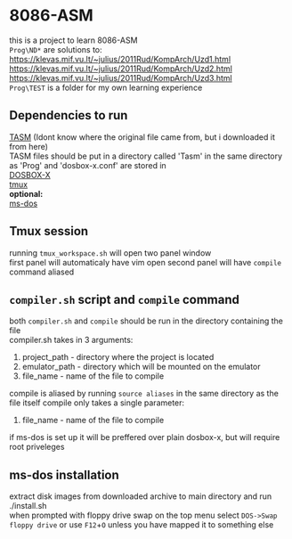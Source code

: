 # 8086-ASM
this is a project to learn 8086-ASM  
`Prog\ND*` are solutions to:  
https://klevas.mif.vu.lt/~julius/2011Rud/KompArch/Uzd1.html  
https://klevas.mif.vu.lt/~julius/2011Rud/KompArch/Uzd2.html  
https://klevas.mif.vu.lt/~julius/2011Rud/KompArch/Uzd3.html  
`Prog\TEST` is a folder for my own learning experience  

## Dependencies to run
[TASM](https://klevas.mif.vu.lt/~linas1/KompArch/Asembleris.tar.gz) (Idont know where the original file came from, but i downloaded it from here)  
TASM files should be put in a directory called 'Tasm' in the same directory as 'Prog' and 'dosbox-x.conf' are stored in  
[DOSBOX-X](https://dosbox-x.com/)  
[tmux](https://github.com/tmux/tmux/wiki)  
**optional:**  
[ms-dos](https://archive.org/download/MS_DOS_6.22_MICROSOFT/MS%20DOS%206.22.zip)  

## Tmux session
running `tmux_workspace.sh` will open two panel window  
first panel will automaticaly have vim open
second panel will have `compile` command aliased

## `compiler.sh` script and `compile` command
both `compiler.sh` and `compile` should be run in the directory containing the file  
compiler.sh takes in 3 arguments:  
1. project_path - directory where the project is located  
2. emulator_path - directory which will be mounted on the emulator  
3. file_name - name of the file to compile  


compile is aliased by running `source aliases` in the same directory as the file itself
compile only takes a single parameter:  
1. file_name - name of the file to compile  

if ms-dos is set up it will be preffered over plain dosbox-x, but will require root priveleges  

## ms-dos installation
extract disk images from downloaded archive to main directory and run ./install.sh  
when prompted with floppy drive swap on the top menu select `DOS->Swap floppy drive` or use `F12`+`O` unless you have mapped it to something else
